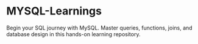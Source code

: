 # MYSQL-Learnings
Begin your SQL journey with MySQL. Master queries, functions, joins, and database design in this hands-on learning repository.
